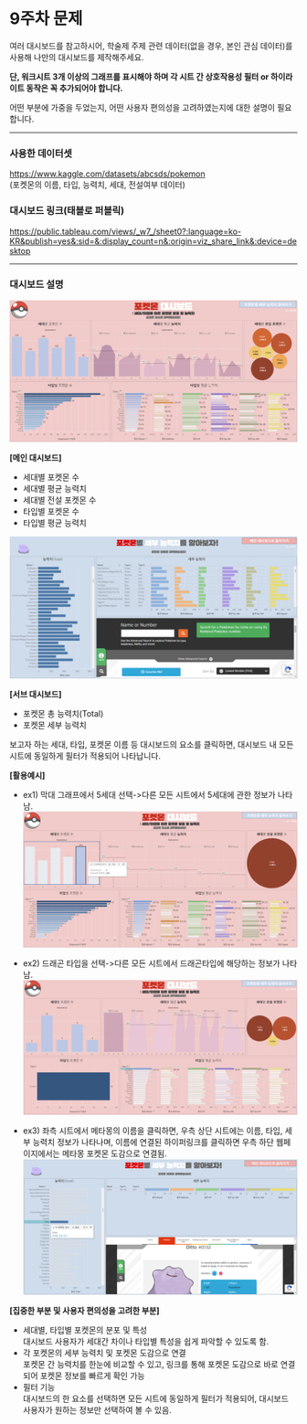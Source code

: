 # 9주차 문제

여러 대시보드를 참고하시어, 학술제 주제 관련 데이터(없을 경우, 본인 관심 데이터)를 사용해 나만의 대시보드를 제작해주세요.

**단, 워크시트 3개 이상의 그래프를 표시해야 하며 각 시트 간 상호작용성 필터 or 하이라이트 동작은 꼭 추가되어야 합니다.**

어떤 부분에 가중을 두었는지, 어떤 사용자 편의성을 고려하였는지에 대한 설명이 필요합니다.

---

### 사용한 데이터셋
https://www.kaggle.com/datasets/abcsds/pokemon   
(포켓몬의 이름, 타입, 능력치, 세대, 전설여부 데이터)

### 대시보드 링크(태블로 퍼블릭)
https://public.tableau.com/views/_w7_/sheet0?:language=ko-KR&publish=yes&:sid=&:display_count=n&:origin=viz_share_link&:device=desktop 

---
### 대시보드 설명

![alt text](../images/image-9-0.png)

**[메인 대시보드]**
- 세대별 포켓몬 수
- 세대별 평균 능력치
- 세대별 전설 포켓몬 수
- 타입별 포켓몬 수
- 타입별 평균 능력치

![alt text](../images/image-9-4.png)

**[서브 대시보드]**
- 포켓몬 총 능력치(Total)
- 포켓몬 세부 능력치




보고자 하는 세대, 타입, 포켓몬 이름 등 대시보드의 요소를 클릭하면, 대시보드 내 모든 시트에 동일하게 필터가 적용되어 나타납니다.


**[활용예시]**
- ex1) 막대 그래프에서 5세대 선택->다른 모든 시트에서 5세대에 관한 정보가 나타남.  
![alt text](../images/image-9-2.png)

- ex2) 드래곤 타입을 선택->다른 모든 시트에서 드래곤타입에 해당하는 정보가 나타남.  
![alt text](../images/image-9-3.png)


- ex3) 좌측 시트에서 메타몽의 이름을 클릭하면, 우측 상단 시트에는 이름, 타입, 세부 능력치 정보가 나타나며, 이름에 연결된 하이퍼링크를 클릭하면 우측 하단 웹페이지에서는 메타몽 포켓몬 도감으로 연결됨.  
![alt text](../images/image-9-5.png)


**[집중한 부분 및 사용자 편의성을 고려한 부분]**

- 세대별, 타입별 포켓몬의 분포 및 특성  
    대시보드 사용자가 세대간 차이나 타입별 특성을 쉽게 파악할 수 있도록 함.
- 각 포켓몬의 세부 능력치 및 포켓몬 도감으로 연결  
    포켓몬 간 능력치를 한눈에 비교할 수 있고, 링크를 통해 포켓몬 도감으로 바로 연결되어 포켓몬 정보를 빠르게 확인 가능
- 필터 기능  
    대시보드의 한 요소를 선택하면 모든 시트에 동일하게 필터가 적용되어, 대시보드 사용자가 원하는 정보만 선택하여 볼 수 있음.